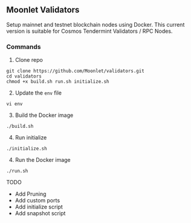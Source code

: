 ## Moonlet Validators

Setup mainnet and testnet blockchain nodes using Docker.
This current version is suitable for Cosmos Tendermint Validators / RPC Nodes.

### Commands

1. Clone repo

```
git clone https://github.com/Moonlet/validators.git
cd validators
chmod +x build.sh run.sh initialize.sh
```

2. Update the `env` file

```
vi env
```

3. Build the Docker image

```
./build.sh
```

4. Run initialize

```
./initialize.sh
```

4. Run the Docker image

```
./run.sh
```

TODO

- Add Pruning
- Add custom ports
- Add initialize script
- Add snapshot script
